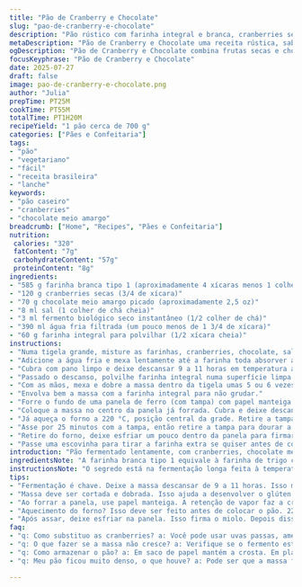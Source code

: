 ```yaml
---
title: "Pão de Cranberry e Chocolate"
slug: "pao-de-cranberry-e-chocolate"
description: "Pão rústico com farinha integral e branca, cranberries secas, pedacinhos de chocolate meio amargo e toque de fermento instantâneo. Fermentação longa para textura porosa e sabor complexo. Casca crocante, miolo úmido e pedaços doces que se misturam. Receita sem ovos nem nozes, ideal para dieta vegetariana e fácil de preparar em casa com poucos ingredientes."
metaDescription: "Pão de Cranberry e Chocolate uma receita rústica, saborosa e ideal para vegetarianos com fermentação longa e texturas incríveis"
ogDescription: "Pão de Cranberry e Chocolate combina frutas secas e chocolate em uma receita simples, rustica, perfeita para acompanhar um café"
focusKeyphrase: "Pão de Cranberry e Chocolate"
date: 2025-07-27
draft: false
image: pao-de-cranberry-e-chocolate.png
author: "Julia"
prepTime: PT25M
cookTime: PT55M
totalTime: PT1H20M
recipeYield: "1 pão cerca de 700 g"
categories: ["Pães e Confeitaria"]
tags:
- "pão"
- "vegetariano"
- "fácil"
- "receita brasileira"
- "lanche"
keywords:
- "pão caseiro"
- "cranberries"
- "chocolate meio amargo"
breadcrumb: ["Home", "Recipes", "Pães e Confeitaria"]
nutrition: 
 calories: "320"
 fatContent: "7g"
 carbohydrateContent: "57g"
 proteinContent: "8g"
ingredients:
- "585 g farinha branca tipo 1 (aproximadamente 4 xícaras menos 1 colher de sopa)"
- "120 g cranberries secas (3/4 de xícara)"
- "70 g chocolate meio amargo picado (aproximadamente 2,5 oz)"
- "8 ml sal (1 colher de chá cheia)"
- "3 ml fermento biológico seco instantâneo (1/2 colher de chá)"
- "390 ml água fria filtrada (um pouco menos de 1 3/4 de xícara)"
- "60 g farinha integral para polvilhar (1/2 xícara cheia)"
instructions:
- "Numa tigela grande, misture as farinhas, cranberries, chocolate, sal e fermento seco. Mexa com garfo para distribuir os ingredientes."
- "Adicione a água fria e mexa lentamente até a farinha toda absorver a água, sem trabalhar muito a massa. A massa fica pegajosa e irregular, é ok."
- "Cubra com pano limpo e deixe descansar 9 a 11 horas em temperatura ambiente, durante a noite funciona melhor."
- "Passado o descanso, polvilhe farinha integral numa superfície limpa ou numa tigela grande."
- "Com as mãos, mexa e dobre a massa dentro da tigela umas 5 ou 6 vezes para alinhar o glúten e deixar a massa lisa."
- "Envolva bem a massa com a farinha integral para não grudar."
- "Forre o fundo de uma panela de ferro (com tampa) com papel manteiga."
- "Coloque a massa no centro da panela já forrada. Cubra e deixe descansar 40 a 50 minutos até quase dobrar de tamanho."
- "Já aqueça o forno a 220 °C, posição central da grade. Retire a tampa da panela e coloque no forno."
- "Asse por 25 minutos com a tampa, então retire a tampa para dourar a crosta e asse mais 25 minutos."
- "Retire do forno, deixe esfriar um pouco dentro da panela para firmar o miolo. Depois transfira para grade até esfriar completamente."
- "Passe uma escovinha para tirar a farinha extra se quiser antes de cortar."
introduction: "Pão fermentado lentamente, com cranberries, chocolate meio amargo e mistura de farinha integral e branca. Estilo rústico, influencia das fermentações longas que deixam o pão leve e saboroso, mesmo sem leite ou nozes. Massa úmida, pouco homogênea antes da primeira fermentação, bastante líquida. Na hora de assar, melhor panela tampada pra manter o vapor e forma circular. Essa combinação de frutas secas e chocolate vai bem com um cafezinho ou chá amargo. Receita sem ovos, boa pra quem tem alergia ou quer algo vegetariano simples. Crosta grosa e miolo macio com pedaços doces meio amargos. Vale pra lanche ou café da manhã. Fermentação noturna facilita no dia seguinte, só modelar, deixar crescer e assar. Não precisa sovar. Sem frescura. Só amar e esperar pra ver o resultado."
ingredientsNote: "A farinha branca tipo 1 equivale à farinha de trigo comum porém com um pouco mais de farelo do que a branca tradicional, aproximando-se da farinha comum usada aqui no Brasil. A farinha integral usada para o envolvimento final cria crocância e evita que a massa grude, além de dar aspecto rústico. As cranberries secas trazem o toque doce e ácido, que casa com o chocolate meio amargo picado grosseiramente. Pode substituir por ameixa seca ou uva passa se preferir. O fermento instantâneo é usado em pouca quantidade, para fermentação lenta, o que desenvolve melhor o sabor. A água precisa ser fria para garantir o tempo longo de fermentação. Não coloque sal na água para não atrapalhar o fermento, misture direto com os ingredientes secos. A quantidade de sal é mais alta para equilibrar o doce das frutas e o amargor do chocolate."
instructionsNote: "O segredo está na fermentação longa feita à temperatura ambiente, de 9 a 11 horas. Essa pausa é indispensável para desenvolver sabor e textura. A massa não deve ser trabalhada demais nesse ponto, só para incorporar ingredientes e formar uma massa grudenta. Depois da fermentação, é importante fazer o processo de dobrar e mexer algumas vezes para alinhar o glúten, melhorando textura e estrutura do pão. O processo de polvilhar farinha integral garante facilidade na manipulação e também uma crostinha saudável. Na hora de colocar na panela, forre com papel manteiga para facilitar a retirada sem grudar. O cozimento com panela tampada em forno quente cria vapor que gera crosta estaladiça. Tirar a tampa na metade do tempo evita que o pão fique úmido demais. O tempo de descanso depois do cozimento é chave para firmar o miolo, permitindo que o pão absorva melhor a umidade. Não corte o pão quente para evitar miolo massudo ou colado."
tips:
- "Fermentação é chave. Deixe a massa descansar de 9 a 11 horas. Isso melhora sabor e a textura. Hora de preparar o pão perfeito mesmo sem sova. Massa fica grudenta. Não se preocupe."
- "Massa deve ser cortada e dobrada. Isso ajuda a desenvolver o glúten. Fazendo assim, o miolo fica leve, mais bonito. Polvilhar farinha integral é fundamental. Evita grudar. Prepara para o forno."
- "Ao forrar a panela, use papel manteiga. A retenção de vapor faz a crosta ficar crocante. Assim não gruda na base, facilita a retirada. Não coloque a tampa diretamente do forno. Fuja de umidade excessiva."
- "Aquecimento do forno? Isso deve ser feito antes de colocar o pão. 220 °C é ideal. Importante para o pão crescer. Aumenta crocância. Tempo deve ser respeitado na primeira fase. Assim assa de maneira uniforme."
- "Após assar, deixe esfriar na panela. Isso firma o miolo. Depois disso, transfira para a grade. Esperar esfriar evita que fique pegajoso. Corte só depois. Assim terá fatias perfeitas e mantêm a crocância."
faq:
- "q: Como substituo as cranberries? a: Você pode usar uvas passas, ameixas secas. Assim traz doçura. Porém o gosto é diferente. Pode também misturar."
- "q: O que fazer se a massa não cresce? a: Verifique se o fermento está bom. O lugar também deve ser quente. Se não crescer, deixá-la mais tempo é uma opção."
- "q: Como armazenar o pão? a: Em saco de papel mantém a crosta. Em plástico apresenta umidade. Não recomendado. O ideal é em local fresco e seco."
- "q: Meu pão ficou muito denso, o que houve? a: Pode ser que a massa foi trabalhada demais. Ou que o tempo de descanso não foi respeitado. Ferramenta certa ajuda a evitar isso."

---
```

